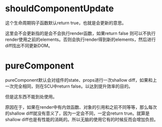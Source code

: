 # shouldComponentUpdate
这个生命周期钩子函数默认return true，也就是会更新的意思。

这里会不会更新指的是会不会执行render函数，如果return false  则可以不执行render使用之前的elements。否则会执行render得到新的elements，然后进行diff找出不同更新DOM。

# pureComponent
pureComponent默认会对组件的state、props进行一次shallow diff，如果和上一次完全相同，则在SCU中return false。以达到提升效率的目的。

但是这东西不能到处使用。

原因在于，如果在render中有内敛函数、对象的引用和之前不同等等，那么每次的shallow diff就没有意义了，因为一定会不同，一定会return true。就算是shallow diff也是有性能的消耗的。所以无脑的使用它有的时候反而会增加负担。